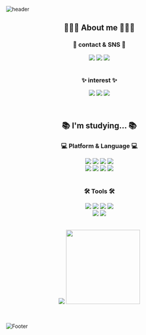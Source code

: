 
<!--
**EUNA-319/EUNA-319** is a ✨ _special_ ✨ repository because its `README.md` (this file) appears on your GitHub profile.

Here are some ideas to get you started:

- 🔭 I’m currently working on ...
- 🌱 I’m currently learning ...
- 👯 I’m looking to collaborate on ...
- 🤔 I’m looking for help with ...
- 💬 Ask me about ...
- 📫 How to reach me: ...
- 😄 Pronouns: ...
- ⚡ Fun fact: ...
-->
![header](https://capsule-render.vercel.app/api?type=waving&Color=9370db&fontColor=fafad2&height=100&section=header&text=Welcome%20euna's%20github&fontSize=50)

<h2 align="center"> 👩🏻‍💻 About me 👩🏻‍💻 </h2>
<h3 align="center">  💜 contact & SNS 💜 </h3>
<div align="center">
	<a href="mailto:jinna0319@gmail.com"><img src="https://img.shields.io/badge/email-EA4335?style=flat&logo=Gmail&logoColor=white" /></a>
  <a href ="https://fascination-euna.tistory.com/"><img src="https://img.shields.io/badge/tistory-000000?style=flat&logo=Tistory&logoColor=white" /></a>
	<a href ="https://www.instagram.com/sung._.silver/"><img src="https://img.shields.io/badge/instagram-E4405F?style=flat&logo=Instagram&logoColor=white" /></a>
</div>
<br>
<h3 align="center">  ✨ interest ✨ </h3>
<div align="center">
	<img src="https://img.shields.io/badge/spring-boot-6DB33F?style=flat&logo=Spring Boot&logoColor=white" />
  <img src="https://img.shields.io/badge/spring-security-6db33f?style=flat&logo=Spring Security&logoColor=white" />
	<img src="https://img.shields.io/badge/Open Bug Bounty-F67909?style=flat&logo=Open Bug Bounty&logoColor=white" />
</div>
<br>
<br>
<h2 align="center"> 📚 I'm studying... 📚 </h2>
<h3 align="center"> 💻 Platform & Language 💻 </h3>
<div align="center">
  <img src="https://img.shields.io/badge/C-A8B9CC?style=flat&logo=C&logoColor=white" />
  <img src="https://img.shields.io/badge/Python-3776AB?style=flat&logo=Python&logoColor=white" />
  <img src="https://img.shields.io/badge/Java-007396?style=flat&logo=Java&logoColor=white" />
	<img src="https://img.shields.io/badge/spring-6DB33F?style=flat&logo=Spring&logoColor=white" />
  <br>
	<img src="https://img.shields.io/badge/spring-boot-6DB33F?style=flat&logo=Spring Boot&logoColor=white" />
	<img src="https://img.shields.io/badge/MySQL-4479A1?style=flat&logo=MySQL&logoColor=white" />
  <img src="https://img.shields.io/badge/Firebase-FFCA28?style=flat&logo=MySQL&logoColor=white" />
  <img src="https://img.shields.io/badge/Android-3DDC84?style=flat&logo=Android&logoColor=white" />
</div>
<br>  
<h3 align="center"> 🛠 Tools 🛠 </h3>
<div align="center">
  <img src="https://img.shields.io/badge/Notion-000000?style=flat&logo=Notion&logoColor=white" />
   <img src="https://img.shields.io/badge/Github-181717?style=flat&logo=Github&logoColor=white" />
  <img src="https://img.shields.io/badge/Visual Studio-5C2D91?style=flat&logo=Visual Studio&logoColor=white" />
	<img src="https://img.shields.io/badge/VS Code-007ACC?style=flat&logo=Visual Studio Code&logoColor=white" />
  <br>
	<img src="https://img.shields.io/badge/IntelliJ IDEA-2C2255?style=flat&logo=IntelliJ IDEA&logoColor=white" />
  <img src="https://img.shields.io/badge/Android Studio-3DDC84?style=flat&logo=Python&logoColor=white" />
</div>
<br>
<br>
<div align = "center">
	<img src="https://github-readme-stats.vercel.app/api?username=euna-319&show_icons=true">
  <img src="http://mazassumnida.wtf/api/v2/generate_badge?boj=wlgns72" height="200"></a>
</div>
<br>
<br>

![Footer](https://capsule-render.vercel.app/api?type=soft&color=9370db&height=50&section=footer)
